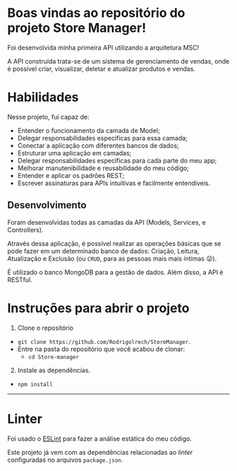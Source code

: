 # Boas vindas ao repositório do projeto Store Manager!

Foi desenvolvida minha primeira API utilizando a arquitetura MSC!

A API construída trata-se de um sistema de gerenciamento de vendas, onde é possível criar, visualizar, deletar e atualizar produtos e vendas.

# Habilidades

Nesse projeto, fui capaz de:

- Entender o funcionamento da camada de Model;
- Delegar responsabilidades específicas para essa camada;
- Conectar a aplicação com diferentes bancos de dados;
- Estruturar uma aplicação em camadas;
- Delegar responsabilidades específicas para cada parte do meu app;
- Melhorar manutenibilidade e reusabilidade do meu código;
- Entender e aplicar os padrões REST;
- Escrever assinaturas para APIs intuitivas e facilmente entendíveis.


## Desenvolvimento

Foram desenvolvidas todas as camadas da API (Models, Services, e Controllers).

Através dessa aplicação, é possível realizar as operações básicas que se pode fazer em um determinado banco de dados: Criação, Leitura, Atualização e Exclusão (ou `CRUD`, para as pessoas mais mais íntimas 😜).

É utilizado o banco MongoDB para a gestão de dados. Além disso, a API é RESTful.

# Instruções para abrir o projeto

1. Clone o repositório

- `git clone https://github.com/Rodrigolrech/StoreManager`.
- Entre na pasta do repositório que você acabou de clonar:
  - `cd Store-manager`

2. Instale as dependências.

- `npm install`

---

# Linter

Foi usado o [ESLint](https://eslint.org/) para fazer a análise estática do meu código.

Este projeto já vem com as dependências relacionadas ao _linter_ configuradas no arquivos `package.json`.


